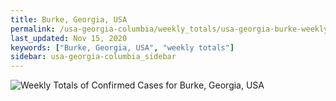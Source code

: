 ```yaml
---
title: Burke, Georgia, USA
permalink: /usa-georgia-columbia/weekly_totals/usa-georgia-burke-weekly_totals.html
last_updated: Nov 15, 2020
keywords: ["Burke, Georgia, USA", "weekly totals"]
sidebar: usa-georgia-columbia_sidebar
---
```


![Weekly Totals of Confirmed Cases for Burke, Georgia, USA](/covid_tracker/images/graphs/usa-georgia-burke-weekly_totals_graph.png)
